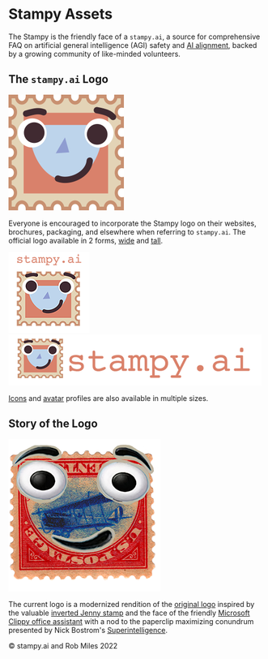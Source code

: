 # Stampy Assets

The Stampy is the friendly face of a `stampy.ai`, a source for comprehensive FAQ on artificial general intelligence (AGI) safety and [AI alignment](https://en.wikipedia.org/wiki/AI_alignment), backed by a growing community of like-minded volunteers.

## The `stampy.ai` Logo
![stampy-ai-logo](favicon/favicon-228.png)

Everyone is encouraged to incorporate the Stampy logo on their websites, brochures, packaging, and elsewhere when referring to `stampy.ai`. The official logo available in 2 forms, [wide](wide) and [tall](tall). 

![tall](tall/stampy-ai-tall.png)
![wide](wide/stampy-ai-wide.png)

[Icons](favicon) and [avatar](avatar) profiles are also available in multiple sizes.
 

## Story of the Logo
[![original logo](old/stampy-300.png)](old)

The current logo is a modernized rendition of the [original logo](old) inspired by the valuable 
[inverted Jenny stamp](https://en.wikipedia.org/wiki/Inverted_Jenny) 
and the face of the friendly 
[Microsoft Clippy office assistant](https://en.wikipedia.org/wiki/Office_Assistant) with a nod to the paperclip maximizing conundrum presented by Nick Bostrom's [Superintelligence](https://en.wikipedia.org/wiki/Superintelligence:_Paths,_Dangers,_Strategies).

© stampy.ai and Rob Miles 2022
